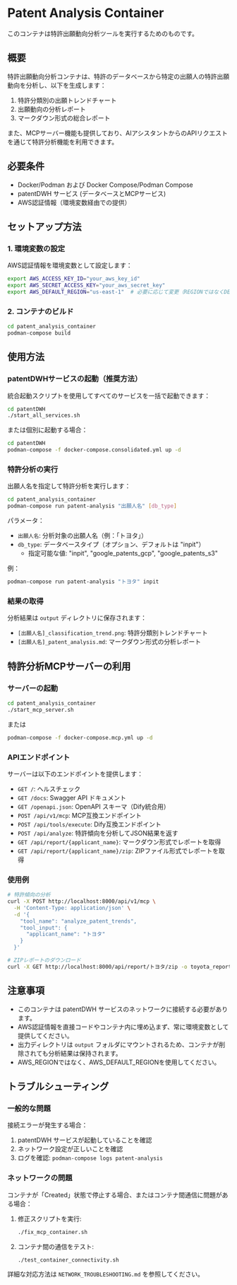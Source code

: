 # Patent Analysis Container

このコンテナは特許出願動向分析ツールを実行するためのものです。

## 概要

特許出願動向分析コンテナは、特許のデータベースから特定の出願人の特許出願動向を分析し、以下を生成します：

1. 特許分類別の出願トレンドチャート
2. 出願動向の分析レポート
3. マークダウン形式の総合レポート

また、MCPサーバー機能も提供しており、AIアシスタントからのAPIリクエストを通じて特許分析機能を利用できます。

## 必要条件

- Docker/Podman および Docker Compose/Podman Compose
- patentDWH サービス (データベースとMCPサービス)
- AWS認証情報（環境変数経由での提供）

## セットアップ方法

### 1. 環境変数の設定

AWS認証情報を環境変数として設定します：

```bash
export AWS_ACCESS_KEY_ID="your_aws_key_id"
export AWS_SECRET_ACCESS_KEY="your_aws_secret_key"
export AWS_DEFAULT_REGION="us-east-1"  # 必要に応じて変更（REGIONではなくDEFAULT_REGIONを使用）
```

### 2. コンテナのビルド

```bash
cd patent_analysis_container
podman-compose build
```

## 使用方法

### patentDWHサービスの起動（推奨方法）

統合起動スクリプトを使用してすべてのサービスを一括で起動できます：

```bash
cd patentDWH
./start_all_services.sh
```

または個別に起動する場合：

```bash
cd patentDWH
podman-compose -f docker-compose.consolidated.yml up -d
```

### 特許分析の実行

出願人名を指定して特許分析を実行します：

```bash
cd patent_analysis_container
podman-compose run patent-analysis "出願人名" [db_type]
```

パラメータ：
- `出願人名`: 分析対象の出願人名（例：「トヨタ」）
- `db_type`: データベースタイプ（オプション、デフォルトは "inpit"）
  - 指定可能な値: "inpit", "google_patents_gcp", "google_patents_s3"

例：
```bash
podman-compose run patent-analysis "トヨタ" inpit
```

### 結果の取得

分析結果は `output` ディレクトリに保存されます：
- `[出願人名]_classification_trend.png`: 特許分類別トレンドチャート
- `[出願人名]_patent_analysis.md`: マークダウン形式の分析レポート

## 特許分析MCPサーバーの利用

### サーバーの起動

```bash
cd patent_analysis_container
./start_mcp_server.sh
```

または

```bash
podman-compose -f docker-compose.mcp.yml up -d
```

### APIエンドポイント

サーバーは以下のエンドポイントを提供します：

- `GET /`: ヘルスチェック
- `GET /docs`: Swagger API ドキュメント
- `GET /openapi.json`: OpenAPI スキーマ（Dify統合用）
- `POST /api/v1/mcp`: MCP互換エンドポイント
- `POST /api/tools/execute`: Dify互換エンドポイント
- `POST /api/analyze`: 特許傾向を分析してJSON結果を返す
- `GET /api/report/{applicant_name}`: マークダウン形式でレポートを取得
- `GET /api/report/{applicant_name}/zip`: ZIPファイル形式でレポートを取得

### 使用例

```bash
# 特許傾向の分析
curl -X POST http://localhost:8000/api/v1/mcp \
  -H 'Content-Type: application/json' \
  -d '{
    "tool_name": "analyze_patent_trends",
    "tool_input": {
      "applicant_name": "トヨタ"
    }
  }'

# ZIPレポートのダウンロード
curl -X GET http://localhost:8000/api/report/トヨタ/zip -o toyota_report.zip
```

## 注意事項

- このコンテナは patentDWH サービスのネットワークに接続する必要があります。
- AWS認証情報を直接コードやコンテナ内に埋め込まず、常に環境変数として提供してください。
- 出力ディレクトリは `output` フォルダにマウントされるため、コンテナが削除されても分析結果は保持されます。
- AWS_REGIONではなく、AWS_DEFAULT_REGIONを使用してください。

## トラブルシューティング

### 一般的な問題

接続エラーが発生する場合：
1. patentDWH サービスが起動していることを確認
2. ネットワーク設定が正しいことを確認
3. ログを確認: `podman-compose logs patent-analysis`

### ネットワークの問題

コンテナが「Created」状態で停止する場合、またはコンテナ間通信に問題がある場合：

1. 修正スクリプトを実行:
   ```bash
   ./fix_mcp_container.sh
   ```

2. コンテナ間の通信をテスト:
   ```bash
   ./test_container_connectivity.sh
   ```

詳細な対応方法は `NETWORK_TROUBLESHOOTING.md` を参照してください。
